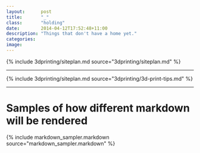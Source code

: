 ```yaml
---
layout:      post
title:       "_"
class:       "holding"
date:        2014-04-12T17:52:48+11:00
description: "Things that don't have a home yet."
categories:
image:
---
```


{% include 3dprinting/siteplan.md source="3dprinting/siteplan.md" %}

---

{% include 3dprinting/siteplan.md source="3dprinting/3d-print-tips.md" %}

---

# Samples of how different markdown will be rendered

{% include markdown_sampler.markdown source="markdown_sampler.markdown" %}
